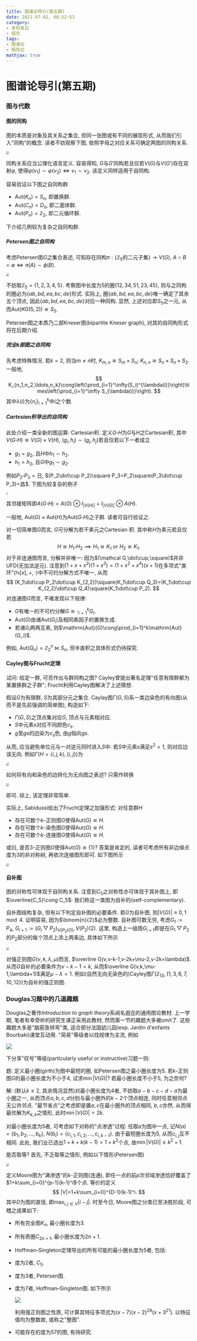 ```yaml
---
title: 图谱论导引(第五期)
date: 2021-07-02, 08:52:53
category: 
- 本科笔记
- 组合
tags: 
- 图谱论
- 矩阵论
mathjax: true
---
```

# 图谱论导引(第五期)

### 图与代数

#### 图的同构

图的本质是对象及其关系之集合, 但同一张图或有不同的展现形式, 从而我们引入"同构"的概念. 读者不妨观察下图, 依照字母之对应关系可确定两图的同构关系. 

<img src="https://files.mdnice.com/user/12571/d85ef1e7-94bd-4967-a98c-9cbe02de2115.png" style="zoom:50%;" />

同构关系应当公理化语言定义. 容易得知, $G$与$G'$同构若且仅若$V(G)$与$V(G')$存在双射$\varphi$, 使得$\varphi(v_1)\sim\varphi(v_2)\Leftrightarrow v_1\sim v_2$. 该定义同样适用于自同构. 

容易验证以下图之自同构群

* $\mathrm{Aut}(K_n)=S_n$, 即置换群.
* $\mathrm{Aut}(C_n)=D_n$, 即二面体群.
* $\mathrm {Aut}(P_n)=\mathbb Z_2$, 即二元循环群.

下介绍几例较为复杂之自同构群.

##### Petersen图之自同构

考虑Petersen图$G$之集合表述, 可知存在同构$\pi:\{\mathbb Z_5\text{的二元子集}\}\to V(G)$, $A\cap B=\emptyset\Leftrightarrow \pi(A)\sim\phi(B)$. 

<img src="https://files.mdnice.com/user/12571/d82965b6-43b4-4c1a-a8a0-9f9bb27cb34c.png" style="zoom: 50%;" />

不妨取$\mathbb Z_5=\{1,2,3,4,5\}$. 考察图中长度为$5$的圈$\{12,34,51,23,45\}$, 则与之同构的圈必为$\{ab,bd,ea,bc,de\}$形式. 实际上, 圈$\{ab,bd,ea,bc,de\}$唯一确定了其余五个顶点, 因此$\{ab,bd,ea,bc,de\}$对应一种同构. 显然, 上述对应即$S_5$之一元, 从而$\mathrm{Aut}(KG(5,2))\cong S_5$. 

Petersen图之本质乃二部Kneser图(bipartite Kneser graph), 对其的自同构形式将在后期介绍. 

##### 完全$k$部图之自同构

先考虑特殊情况. 若$k=2$, 则当$m\neq n$时, $K_{m,n}\cong S_m\times S_n$; $K_{n,n}\cong S_n\times S_n\times S_2$. 一般地, 
$$
K_{n_1,n_2,\ldots,n_k}\cong\left(\prod_{i=1}^\infty(S_i)^{\lambda(i)}\right)\times\left(\prod_{i=1}^\infty S_{\lambda(i)}\right).
$$
其中$\lambda(i)$为$\{n_i\}_{i=1}^k$中$i$之个数. 

##### Cartesian积导出的自同构

此处介绍一类全新的图运算: Cartesian积. 定义$G\square H$为$G$与$H$之Cartesian积, 其中$V(G\square H)\cong V(G)\times V(H)$, $(g_i,h_i)\sim (g_j,h_j)$若且仅若以下一者成立

* $g_1=g_2$, 且$H$中$h_1\sim h_2$.
* $h_1=h_2$, 且$G$中$g_1\sim g_2$.

例如$P_2\square P_3=\text{日}$, $(P_2\dot\cup P_2)\square P_3=P_2\square(P_3\dot\cup P_3)=昌$. 下图为较复杂的例子

<img src="https://files.mdnice.com/user/12571/95b7df3c-13f7-45d3-be6d-922edd90ca2b.png" style="zoom:33%;" />

其邻接矩阵即$A(G\square H)=A(G)\otimes I_{|V(H)|}+I_{|V(G)|}\otimes A(H)$. 

一般地, $\mathrm{Aut}(G)\times\mathrm{Aut}(H)$为$\mathrm{Aut}(G\square H)$之子群. 读者可自行验证之. 

对一切简单图$G$而言, $G$可分解为若干素元之Cartesian 积. 其中称$H$为素元若且仅若
$$
H\cong H_1\square H_2\implies H_1\cong K_1\text{ or }H_2\cong K_1.
$$
对于非连通图而言, 分解并非唯一: 因为$(\mathcal G,\dot\cup,\square)$并非UFD(无加法逆元). 注意到$(1+x+x^2)(1+x^3)=(1+x^2+x^4)(x+1)$在多项式"类环"$(\mathbb N[x],+,\cdot)$中不可约分解方式不唯一, 从而
$$
(K_1\dot\cup P_2\dot\cup K_{2,2})\square(K_1\dot\cup Q_3)=(K_1\dot\cup K_{2,2}\dot\cup Q_4)\square(K_1\dot\cup P_2).
$$
对连通图$G$而言, 不难发现以下规律:

* $G$有唯一的不可约分解$G\cong\square_{i=1}^k G_i$.
* $\mathrm{Aut}(G)$由诸$\mathrm{Aut}(G_i)$及相同素因子的置换生成.
* 若诸$G_i$两两互素, 则$\mathrm{Aut}(G)\cong\prod_{i=1}^k\mathrm{Aut}(G_i)$. 

例如, $\mathrm{Aut}(Q_n)=\mathbb Z_2^n\ltimes S_n$, 但半直积之具体形式仍待探究.

#### Cayley图与Frucht定理

试问: 给定一群, 可否作出与群同构之图? Cayley曾提出著名定理"任意有限群都为某置换群之子群"; Frucht利用Cayley图解决了上述猜想.

假设$G$为有限群, $S$为其部分元之集合. Caylay图$\Gamma(G,S)$系一类边染色的有向图(从而不是先前强调的简单图), 构造如下: 

* $\Gamma(G,S)$之顶点集对应$G$, 顶点与元素相对应.
* $S$中元素$s$对应不同颜色$c_s$. 
* $g$至$gs$的边染为$c_s$色, 由$g$指向$gs$. 

从而, 应当避免单位元与一对逆元同时进入$S$中. 若$S$中元素$s$满足$s^2=1$, 则对应边误无向. 例如$\Gamma(H=\left< i,j,k\right>,\{i,j\})$为

<img src="https://files.mdnice.com/user/12571/6d78376c-6a07-4098-a5aa-f53a971a6b45.png" style="zoom: 50%;" />

如何将有向和染色的边转化为无向图之表述? 只需作转换

<img src="https://files.mdnice.com/user/12571/6a53de63-e6d7-4831-86d7-0c04cfcc0d80.png" style="zoom:50%;" />

即可. 综上, 该定理非常简单.

实际上, Sabidussi给出了Frucht定理之加强形式: 对任意群$H$

* 存在可数个$k$-正则图$G$使得$\mathrm{Aut}(G)\cong H$.
* 存在可数个$k$-染色图$G$使得$\mathrm{Aut}(G)\cong H$.
* 存在可数个$k$-连接图$G$使得$\mathrm{Aut}(G)\cong H$.

或曰, 是否$3$-正则图$G$使得$\mathrm{Aut}(G)\cong\{1\}$? 答案是肯定的, 读者可考虑所有非边缘点度为$3$的非对称树, 再依次连接图形即可. 如下图所示

<img src="https://files.mdnice.com/user/12571/3fb173d5-7541-4dfb-915a-2644013cca5b.png" style="zoom:50%;" />

#### 自补图

图的对称性可体现于自同构关系. 注意到$C_5$之对称性亦可体现于其补图上, 即$\overline{C_5}\cong C_5$: 我们称这一类图为自补的(self-complementary). 

自补图结构复杂, 但有以下判定自补图的必要条件. 若$G$为自补图, 则$|V(G)|\equiv 0,1\mod 4$. 证明容易, 因为$\binom{n}{2}$必为整数. 自补图可数无穷, 考虑$G_1:=P_4$, $G_{i+1}:=(G_i\bigtriangledown P_2)_{V(P_2)(1)},V(P_2)(2)$. 这里, 构造上一级图$G_{i+1}$即是在$G_1\bigtriangledown P_2$的$P_2$部分的每个顶点上添上两条边, 具体如下所示

<img src="https://files.mdnice.com/user/12571/932b8330-e816-4dec-83f6-9b7df9ab44c5.png" style="zoom: 50%;" />

对强正则图$G(v,k,\lambda,\mu)$而言, $\overline G(v,v-k-1,v-2k+\mu-2,v-2k+\lambda)$. 从而$G$自补的必要条件为$v-k-1=k$, 从而$\overline G(v,k,\mu-1,\lambda+1)$满足$\mu-\lambda=1$. 例如(自然无向无染色的)Cayley图$\Gamma(\mathbb Z_{13},\{1,3,6,7,10,12\})$为自补的强正则图. 

### Douglas习题中的几道趣题

Douglas之著作*Introduction to graph theory*系闻名遐迩的通用图论教材. 上一学期, 笔者有幸旁听的研究生课正采用此教材, 然而第一节的趣题大多被omit了. 这些趣题大多是"脑筋急转弯"类, 适合部分法国幼儿园(esp. Jardin d'enfants Bourbaki)课堂互动用. "简易"等级者以找规律为主流, 例如

![](https://files.mdnice.com/user/12571/8d14c80b-2173-4dad-9169-1ece84001000.png)

下分享"叹号"等级(particularly useful or instructive)习题一则:

题: 定义最小圈(girth)为图中最短的圈, 如Petersen图之最小圈长度为$5$. 若$k$-正则图$G$的最小圈长度为不小于$4$, 试求$\min|V(G)|$? 若最小圈长度不小于$5$, 为之奈何?

解: (默认$k\geq 2$, 其余情况显然)对最小圈长度为$4$者, 不妨取$a-b-c-d-a$为最小圈之一, 从而顶点$a,b,c,d$分别与最小圈外的$k-2$个顶点相连, 同时任意相邻点无公共邻点. "最节省点"之考虑即是置$a,c$在最小圈外的顶点相同, $b,c$亦然. 从而得最优解为$K_{k,k}$之情形, 此时$\min|V(G)|=2k$.

对最小圈长度为$5$者, 可考虑如下对称的"点渗透"过程: 任取$a$为图中一点, 记$N(a)=\{b_1,b_2,\ldots,b_k\}$, $N(b_i)=\{c_{i,1},c_{i,2},\ldots,c_{i,k-1}\}$. 由于最短圈长度为$5$, 从而$c_{i,j}$互不相同. 此处, 我们业已选出$1+k+k(k-1)=1+k^2$个点, 故$\min|V(G)|\geq k^2+1$. 

能否取等? 首先, 不乏取等之情形, 例如以下情形(Petersen图)

<img src="https://files.mdnice.com/user/12571/36b23f92-aa7b-4ee4-a675-e10eba8c00b1.png" style="zoom:50%;" />

定义Moore图为"满渗透"的$k$-正则图(连通), 即任一点的前$p$次邻域渗透恰好覆盖了$1+k\sum_{i=0}^{p-1}(k-1)^i$个点. 等价的定义
$$
|V|=1+k\sum_{i=0}^{D-1}(k-1)^i.
$$
其中$D$为图的直径, 即$\max_{i,j\in V}|i-j|$. 时至今日, Moore图之分类已至决胜阶段, 可稽之成果如下:

* 所有完全图$K_n$, 最小圈长度为$3$. 

* 所有奇圈$C_{2n+1}$, 最小圈长度为$2n+1$.

*  Hoffman–Singleton定理导出的所有可能的最小圈长度为$5$者, 包括:

  * 度为$2$者, $C_5$.

  * 度为$3$者, Petersen图.

  * 度为$7$者, Hoffman–Singleton图. 如下所示

    ![](https://files.mdnice.com/user/12571/3baa6f62-34a3-4541-8262-1ec20a10373f.png)

    利用强正则图之性质, 可计算其特征多项式为$(x-7)(x-2)^{28}(x+3^{21})$. 以特征值均为整数故, 或称之"整图".

  * 可能存在的度为$57$的图, 有待研究.
